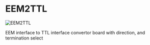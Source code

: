 # EEM2TTL
![EEM2TTL](https://github.com/user-attachments/assets/394a8f5f-186e-4498-a1ea-f35910bd2a21)

EEM interface to TTL interface convertor board with direction, and termination select
